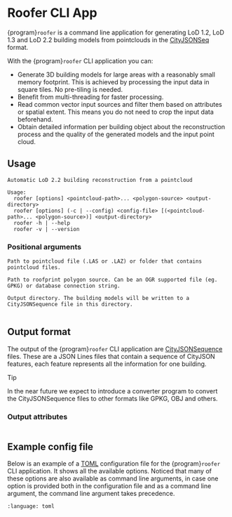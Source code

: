 # Roofer CLI App

{program}`roofer` is a command line application for generating LoD 1.2, LoD 1.3 and LoD 2.2 building models from pointclouds in the [CityJSONSeq](https://www.cityjson.org/cityjsonseq/) format.

With the {program}`roofer` CLI application you can:

+ Generate 3D building models for large areas with a reasonably small memory footprint. This is achieved by processing the input data in square tiles. No pre-tiling is needed.
+ Benefit from multi-threading for faster processing.
+ Read common vector input sources and filter them based on attributes or spatial extent. This means you do not need to crop the input data beforehand.
+ Obtain detailed information per building object about the reconstruction process and the quality of the generated models and the input point cloud.


## Usage
```{code-block} text
Automatic LoD 2.2 building reconstruction from a pointcloud

Usage:
  roofer [options] <pointcloud-path>... <polygon-source> <output-directory>
  roofer [options] (-c | --config) <config-file> [(<pointcloud-path>... <polygon-source>)] <output-directory>
  roofer -h | --help
  roofer -v | --version
```

### Positional arguments

```{option} <pointcloud-path>
Path to pointcloud file (.LAS or .LAZ) or folder that contains pointcloud files.
```

```{option} <polygon-source>
Path to roofprint polygon source. Can be an OGR supported file (eg. GPKG) or database connection string.
```

```{option} <output-directory>
Output directory. The building models will be written to a CityJSONSequence file in this directory.
```

```{include} cli-options.md
```

## Output format
The output of the {program}`roofer` CLI application are [CityJSONSequence](https://www.cityjson.org/cityjsonseq/) files. These are a JSON Lines files that contain a sequence of CityJSON features, each feature represents all the information for one building.

> [!TIP]
>  In the near future we expect to introduce a converter program to convert the CityJSONSequence files to other formats like GPKG, OBJ and others.

### Output attributes
```{include} output-attributes.md
```

## Example config file
Below is an example of a [TOML](https://toml.io/en/) configuration file for the {program}`roofer` CLI application. It shows all the available options. Noticed that many of these options are also available as command line arguments, in case one option is provided both in the configuration file and as a command line argument, the command line argument takes precedence.

```{literalinclude} example_full.toml
:language: toml
```
